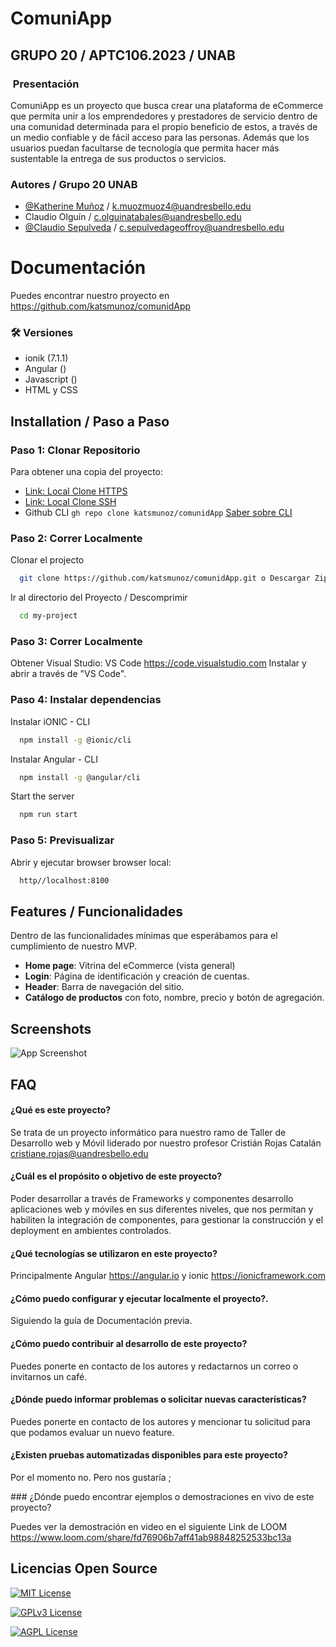 
# ComuniApp

## GRUPO 20 / APTC106.2023 / UNAB

###  Presentación


ComuniApp es un proyecto que busca crear una plataforma de eCommerce que permita unir a los emprendedores y prestadores de servicio dentro de una comunidad determinada para el propio beneficio de estos, a través de un medio confiable y de fácil acceso para las personas. Además que los usuarios puedan facultarse de tecnología que permita hacer más sustentable la entrega de sus productos o servicios.
### Autores / Grupo 20 UNAB

- [@Katherine Muñoz](https://github.com/katsmunoz) / k.muozmuoz4@uandresbello.edu
- Claudio Olguín / c.olguinatabales@uandresbello.edu
- [@Claudio Sepulveda](https://github.com/grafick) / c.sepulvedageoffroy@uandresbello.edu


# Documentación

Puedes encontrar nuestro proyecto en https://github.com/katsmunoz/comunidApp


### 🛠 Versiones
- ionik (7.1.1)
- Angular () 
- Javascript ()
- HTML y CSS 


## Installation / Paso a Paso

### Paso 1: Clonar Repositorio

Para obtener una copia del proyecto:


- [Link: Local Clone HTTPS](https://github.com/katsmunoz/comunidApp.git)
- [Link: Local Clone SSH](git@github.com:katsmunoz/comunidApp.git)
- Github CLI `gh repo clone katsmunoz/comunidApp` [Saber sobre CLI](https://cli.github.com)


### Paso 2: Correr Localmente

Clonar el projecto

```bash
  git clone https://github.com/katsmunoz/comunidApp.git o Descargar Zip
```

Ir al directorio del Proyecto / Descomprimir

```bash
  cd my-project
```

### Paso 3: Correr Localmente
Obtener Visual Studio: VS Code https://code.visualstudio.com
Instalar y abrir a través de "VS Code". 

### Paso 4: Instalar dependencias

Instalar iONIC - CLI

```bash
  npm install -g @ionic/cli
```

Instalar Angular - CLI

```bash
  npm install -g @angular/cli
```

Start the server

```bash
  npm run start
```

### Paso 5: Previsualizar
    
Abrir y ejecutar browser browser local:
```bash
  http//localhost:8100
```
## Features / Funcionalidades

Dentro de las funcionalidades mínimas que esperábamos para el cumplimiento de nuestro MVP.

- **Home page**: Vitrina del eCommerce (vista general)
- **Login**: Página de identificación y creación de cuentas.
- **Header**: Barra de navegación del sitio.
- **Catálogo de productos** con foto, nombre, precio y botón de agregación.
## Screenshots

![App Screenshot](https://via.placeholder.com/468x300?text=App+Screenshot+Here)


## FAQ

#### ¿Qué es este proyecto?

Se trata de un proyecto informático para nuestro ramo de Taller de Desarrollo web y Móvil liderado por nuestro profesor Cristián Rojas Catalán cristiane.rojas@uandresbello.edu

#### ¿Cuál es el propósito o objetivo de este proyecto?

Poder desarrollar a través de Frameworks y componentes desarrollo aplicaciones web y móviles en sus diferentes niveles, que nos permitan y habiliten la integración de componentes, para gestionar la construcción y el deployment en ambientes controlados.

#### ¿Qué tecnologías se utilizaron en este proyecto?

Principalmente Angular https://angular.io y ionic https://ionicframework.com

#### ¿Cómo puedo configurar y ejecutar localmente el proyecto?.

Siguiendo la guía de Documentación previa.

#### ¿Cómo puedo contribuir al desarrollo de este proyecto?

Puedes ponerte en contacto de los autores y redactarnos un correo o invitarnos un café.

#### ¿Dónde puedo informar problemas o solicitar nuevas características?

Puedes ponerte en contacto de los autores y mencionar tu solicitud para que podamos evaluar un nuevo feature.

#### ¿Existen pruebas automatizadas disponibles para este proyecto?

Por el momento no. Pero nos gustaría ;

### ¿Dónde puedo encontrar ejemplos o demostraciones en vivo de este proyecto?

Puedes ver la demostración en video en el siguiente Link de LOOM https://www.loom.com/share/fd76906b7aff41ab98848252533bc13a

## Licencias Open Source

[![MIT License](https://img.shields.io/badge/License-MIT-green.svg)](https://choosealicense.com/licenses/mit/)

[![GPLv3 License](https://img.shields.io/badge/License-GPL%20v3-yellow.svg)](https://opensource.org/licenses/)

[![AGPL License](https://img.shields.io/badge/license-AGPL-blue.svg)](http://www.gnu.org/licenses/agpl-3.0)
